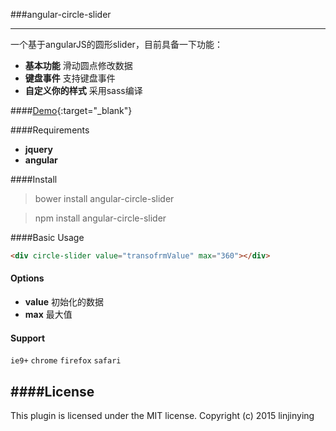 ###angular-circle-slider

-------
一个基于angularJS的圆形slider，目前具备一下功能：
- **基本功能** 滑动圆点修改数据
- **键盘事件** 支持键盘事件
- **自定义你的样式** 采用sass编译

####[Demo](http://w3cin.com/demo/angular-circle-slider/index.html){:target="_blank"}

####Requirements
- **jquery**
- **angular**

####Install
> bower install angular-circle-slider

> npm install angular-circle-slider

####Basic Usage
```html
<div circle-slider value="transofrmValue" max="360"></div>
```

#### Options
- **value**  初始化的数据
- **max** 最大值

#### Support
`ie9+`  `chrome` `firefox` `safari`

####License
--------
This plugin is licensed under the MIT license.
Copyright (c) 2015 linjinying